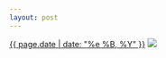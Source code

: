 ```yaml
---
layout: post
---
```


<p>
  <time><a href="/159">{{ page.date | date: "%e %B, %Y" }}</a></time>
  <a href="/159"><img src="{{ site.assets_url }}/159.jpg"/></a>
</p>
